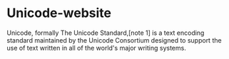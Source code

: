 # Unicode-website
Unicode, formally The Unicode Standard,[note 1] is a text encoding standard maintained by the Unicode Consortium designed to support the use of text written in all of the world's major writing systems.


